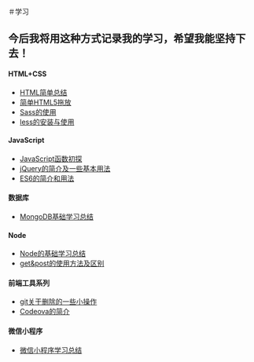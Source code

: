 ＃学习
## 今后我将用这种方式记录我的学习，希望我能坚持下去！
#### HTML+CSS
  + [HTML简单总结](https://github.com/1367464114/study/blob/master/HTML/2019.12.10--%E7%AE%80%E5%8D%95%E7%9A%84%E5%9B%9E%E9%A1%BE%E6%80%BB%E7%BB%93.md)
  + [简单HTML5拖放](https://github.com/1367464114/study/blob/master/HTML/%E7%AE%80%E5%8D%95HTML5%E6%8B%96%E6%94%BE.md)
  + [Sass的使用](https://github.com/1367464114/study/blob/master/CSS/Sass.md)
  + [less的安装与使用](https://github.com/1367464114/study/blob/master/CSS/less.md)
#### JavaScript
  + [JavaScript函数初探](https://github.com/1367464114/study/blob/master/JavaScript/%E5%87%BD%E6%95%B0%E5%88%9D%E6%8E%A2.md)
  + [jQuery的简介及一些基本用法](https://github.com/1367464114/study/blob/master/JavaScript/jQuery.md)
  + [ES6的简介和用法](https://github.com/1367464114/study/blob/master/JavaScript/ES6.md)
#### 数据库
  + [MongoDB基础学习总结](https://github.com/1367464114/study/blob/master/%E6%95%B0%E6%8D%AE%E5%BA%93/MongoDB%E5%9F%BA%E7%A1%80%E5%AD%A6%E4%B9%A0.md)
#### Node
  + [Node的基础学习总结](https://github.com/1367464114/study/blob/master/Node/Node%E6%80%BB%E7%BB%93.md)
  + [get&post的使用方法及区别](https://github.com/1367464114/study/blob/master/Node/get%26post.md)
#### 前端工具系列
  + [git关于删除的一些小操作](https://github.com/1367464114/study/blob/master/Git/git%E5%85%B3%E4%BA%8E%E5%88%A0%E9%99%A4%E7%9A%84%E4%B8%80%E4%BA%9B%E5%B0%8F%E6%93%8D%E4%BD%9C.md)
  + [Codeova的简介](https://github.com/1367464114/study/blob/master/Cordova/Codeova.md)
#### 微信小程序
  + [微信小程序学习总结]()
